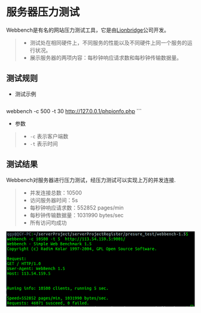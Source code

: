 
服务器压力测试
===============

Webbench是有名的网站压力测试工具，它是由[Lionbridge](http://www.lionbridge.com)公司开发。

> * 测试处在相同硬件上，不同服务的性能以及不同硬件上同一个服务的运行状况。
> * 展示服务器的两项内容：每秒钟响应请求数和每秒钟传输数据量。

测试规则
------------

* 测试示例

    ```C++

 webbench -c 500  -t  30   <http://127.0.0.1/phpionfo.php>
    ```

* 参数

> * `-c` 表示客户端数
> * `-t` 表示时间

测试结果
---------

Webbench对服务器进行压力测试，经压力测试可以实现上万的并发连接.
>
> * 并发连接总数：10500
> * 访问服务器时间：5s
> * 每秒钟响应请求数：552852 pages/min
> * 每秒钟传输数据量：1031990 bytes/sec
> * 所有访问均成功

<div align=center><img src="https://github.com/twomonkeyclub/TinyWebServer/blob/master/root/testresult.png" height="201"/> </div>

